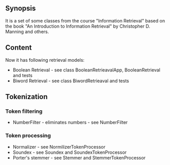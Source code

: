 ## Synopsis

It is a set of some classes from the course "Information Retrieval" based on the book "An Introduction to Information Retrieval" by Christopher D. Manning and others.

## Content
Now it has following retrieval models:
* Boolean Retrieval - see class BooleanRetrieavalApp, BooleanRetrieval and tests
* Biword Retrieval - see class BiwordRetrieaval and tests

## Tokenization

### Token filtering
* NumberFilter - eliminates numbers - see NumberFilter

### Token processing
* Normalizer - see NormilizerTokenProcessor
* Soundex - see Soundex and SoundexTokenProcessor
* Porter's stemmer - see Stemmer and StemmerTokenProcessor

